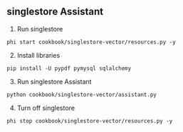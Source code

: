 ## singlestore Assistant

1. Run singlestore

```shell
phi start cookbook/singlestore-vector/resources.py -y
```

2. Install libraries

```shell
pip install -U pypdf pymysql sqlalchemy
```

3. Run singlestore Assistant

```shell
python cookbook/singlestore-vector/assistant.py
```

4. Turn off singlestore

```shell
phi stop cookbook/singlestore-vector/resources.py -y
```
